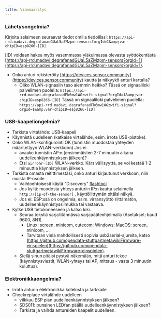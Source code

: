 ```yaml
---
title: Vianmääritys
---
```


### Lähetysongelmia?
Kirjoita selaimeen seuraavat tiedot omilla tiedoillasi:
`https://api-rrd.madavi.degrafanadGUaL5aZMzpm-sensors?orgId=1&amp;var-chipID=esp8266-[ID]`

[ID] voidaan hakea myös vasemmassa yläkulmassa olevasta syöttökentästä [https://api-rrd.madavi.degrafanadGUaL5aZMzpm-sensors?orgId=1](https://api-rrd.madavi.degrafanadGUaL5aZMzpm-sensors?orgId=1).

* Onko anturi rekisteröity [https://devices.sensor.community](https://devices.sensor.community) kautta ja näkyykö anturi kartalla?
    * Oliko WLAN-signaalin taso aiemmin heikko?
        Tässä on signaaliloki palvelimen puolella: `https://api-rrd.madavi.degrafanadFk6mw1WGzwifi-signal?orgId=1&amp;var-chipID=esp8266-[ID]`
        Tässä on signaaliloki palvelimen puolella: `https://api-rrd.madavi.degrafanadFk6mw1WGzwifi-signal?orgId=1&amp;var-chipID=esp8266-[ID]`

### USB-kaapeliongelmia?
* Tarkista virtalähde: USB-kaapeli
* Käynnistä uudelleen (katkaise virtalähde, esim. irrota USB-pistoke).
* Onko WLAN-konfigurointi OK (tunnistin muodostaa yhteyden määritettyyn WLAN-verkkoon) Jos ei:
    * avaako tunnistin AP:n (ensimmäisten 2-7 minuutin aikana uudelleenkäynnistyksen jälkeen)?
    * Etsi `airrohr-[ID]` WLAN-verkko. Kärsivällisyyttä, se voi kestää 1-2 minuuttia käynnistyksen jälkeen.
* Tarkista omasta reitittimestäsi, onko anturi kirjautunut verkkoon, niin muista IP-osoite
    * Vaihtoehtoisesti käytä "Discovery" [flashtool](https://github.comopendata-stuttgartairrohr-firmware-flasher)
    * Jos kyllä: muodosta yhteys anturiin IP:n kautta selaimella `http://[ip-of-the-sensor]` , käyttöliittymän pitäisi näkyä.
    * Jos ei: ESP:ssä on ongelmia, esim. virransyöttö riittämätön, uudelleenkäynnistyssilmukka tai vastaava.
* Kytke USB tietokoneeseen ja katso loki.
    * Seuraa tekstiä sarjaliitännässä sarjapääteohjelmalla (Asetukset: baud 9600, 8N1).
        * Linux: screen, minicom, cutecom; Windows: MacOS: screen, minicom, ...
        * Tarvitaan vielä mahdollisesti sopivia usb2serial-ajureita, katso [https://github.comopendata-stuttgartmetawikiFirmware-einspielen](https://github.comopendata-stuttgartmetawikiFirmware-einspielen).
    * Siellä sinun pitäisi pystyä näkemään, mitä anturi tekee (käynnistysviestit, WLAN-yhteys tai AP, mittaus - vasta 3 minuutin kuluttua).

### Elektroniikkaongelmia?
* Irrota anturin elektroniikka kotelosta ja tarkkaile
* Checkreplace virtalähde uudelleen
    * vilkkuu ESP pian uudelleenkäynnistyksen jälkeen?
    * SDS011: punainen LEDfan päällä uudelleenkäynnistyksen jälkeen?
    * Tarkista ja vaihda antureiden kaapelit uudelleen.
